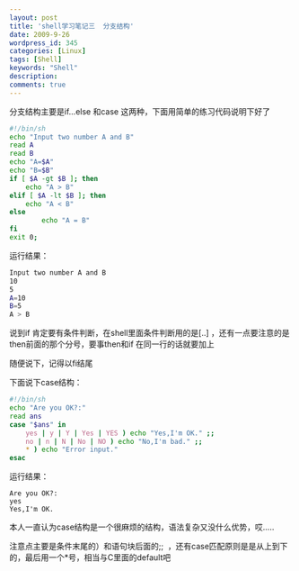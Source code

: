```yaml
---
layout: post
title: 'shell学习笔记三  分支结构'
date: 2009-9-26
wordpress_id: 345
categories: [Linux]
tags: [Shell]
keywords: "Shell"
description: 
comments: true
---
```

分支结构主要是if...else 和case 这两种，下面用简单的练习代码说明下好了

``` bash
#!/bin/sh
echo "Input two number A and B"
read A
read B
echo "A=$A"
echo "B=$B"
if [ $A -gt $B ]; then
	echo "A > B"
elif [ $A -lt $B ]; then
	echo "A < B"
else
       	echo "A = B"
fi
exit 0;
```

运行结果：

``` bash
Input two number A and B
10
5
A=10
B=5
A > B
 ```
 
说到if 肯定要有条件判断，在shell里面条件判断用的是[..] ，还有一点要注意的是then前面的那个分号，要事then和if 在同一行的话就要加上

随便说下，记得以fi结尾

下面说下case结构：

``` bash
#!/bin/sh
echo "Are you OK?:"
read ans
case "$ans" in
	yes | y | Y | Yes | YES ) echo "Yes,I'm OK." ;;
	no | n | N | No | NO ) echo "No,I'm bad." ;;
	* ) echo "Error input."
esac
 ```
 
运行结果：

```
Are you OK?:
yes
Yes,I'm OK.
```

本人一直认为case结构是一个很麻烦的结构，语法复杂又没什么优势，哎.....

注意点主要是条件末尾的）和语句块后面的;;  ，还有case匹配原则是是从上到下的，最后用一个*号，相当与C里面的default吧
